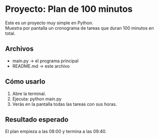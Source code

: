 
# Proyecto: Plan de 100 minutos

Este es un proyecto muy simple en Python.  
Muestra por pantalla un cronograma de tareas que duran 100 minutos en total.

## Archivos
- main.py → el programa principal
- README.md → este archivo

## Cómo usarlo
1. Abre la terminal.
2. Ejecuta: python main.py
3. Verás en la pantalla todas las tareas con sus horas.

## Resultado esperado
El plan empieza a las 08:00 y termina a las 09:40.
